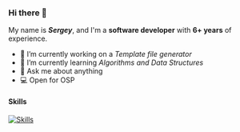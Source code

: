 ### Hi there 👋

My name is **_Sergey_**, and I'm a **software developer** with **6+ years** of experience.

- 🔭 I’m currently working on a _Template file generator_
- 🌱 I’m currently learning _Algorithms and Data Structures_
- 💬 Ask me about anything
- 💻 Open for OSP

#### Skills
[![Skills](https://skillicons.dev/icons?i=js,ts,py,go,java,php,dart,html,css,vue,nuxtjs,bootstrap,babel,nodejs,deno,express,nestjs,spring,laravel,mongodb,postgres,redis,mysql,sqlite,cassandra,rabbitmq,aws,gcp,firebase,cloudflare,github,gitlab,stackoverflow,sentry,idea,vscode,git,postman,vim,neovim,figma,docker,kubernetes,reactivex,graphql,apollo,jest,flutter,bash,regex,md,jenkins,nginx,grafana,githubactions,bots,linux)](https://skillicons.dev)
